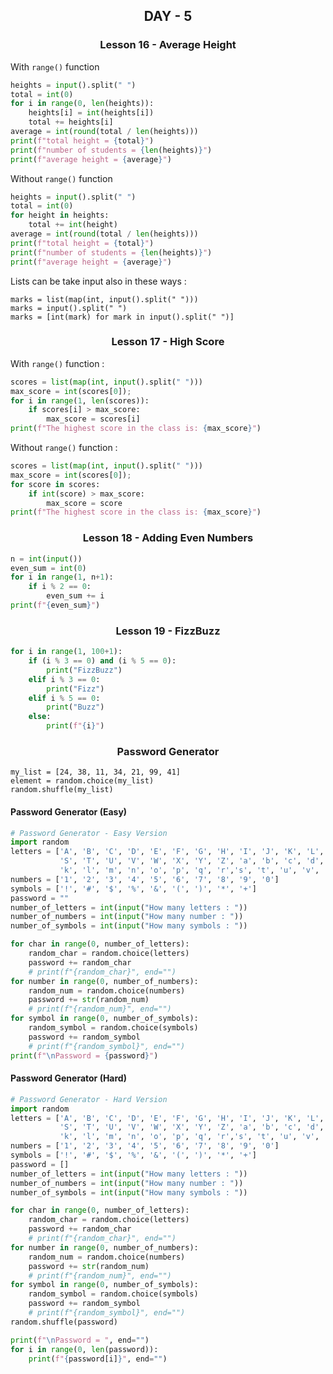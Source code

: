 <h2 style="text-align:center">DAY - 5</h2>  

<h3 style="text-align:center;">Lesson 16 - Average Height</h3>  

With `range()` function  

```python
heights = input().split(" ")
total = int(0)
for i in range(0, len(heights)):
    heights[i] = int(heights[i])
    total += heights[i]
average = int(round(total / len(heights)))
print(f"total height = {total}")
print(f"number of students = {len(heights)}")
print(f"average height = {average}")
```  
Without `range()` function  

```python
heights = input().split(" ")
total = int(0)
for height in heights:
    total += int(height)
average = int(round(total / len(heights)))
print(f"total height = {total}")
print(f"number of students = {len(heights)}")
print(f"average height = {average}")
```

Lists can be take input also in these ways :   
```
marks = list(map(int, input().split(" ")))
marks = input().split(" ")
marks = [int(mark) for mark in input().split(" ")]
```  
<h3 style="text-align:center;">Lesson 17 - High Score</h3>  

With `range()` function :   

```python
scores = list(map(int, input().split(" ")))
max_score = int(scores[0]);
for i in range(1, len(scores)):
    if scores[i] > max_score:
        max_score = scores[i]
print(f"The highest score in the class is: {max_score}")
```
Without `range()` function :  

```python
scores = list(map(int, input().split(" ")))
max_score = int(scores[0]);
for score in scores:
    if int(score) > max_score:
        max_score = score
print(f"The highest score in the class is: {max_score}")
```
<h3 style="text-align:center;">Lesson 18 - Adding Even Numbers</h3>  

```python
n = int(input())
even_sum = int(0)
for i in range(1, n+1):
    if i % 2 == 0:
        even_sum += i
print(f"{even_sum}")
```

<h3 style="text-align:center;">Lesson 19 - FizzBuzz</h3>  

```python
for i in range(1, 100+1):
    if (i % 3 == 0) and (i % 5 == 0):
        print("FizzBuzz")
    elif i % 3 == 0:
        print("Fizz")
    elif i % 5 == 0:
        print("Buzz")
    else:
        print(f"{i}")
```

<h3 style="text-align:center;">Password Generator</h3>  

```
my_list = [24, 38, 11, 34, 21, 99, 41]
element = random.choice(my_list)
random.shuffle(my_list)
```

#### Password  Generator (Easy)

```python
# Password Generator - Easy Version
import random
letters = ['A', 'B', 'C', 'D', 'E', 'F', 'G', 'H', 'I', 'J', 'K', 'L', 'M', 'N', 'O', 'P', 'Q', 'R',
           'S', 'T', 'U', 'V', 'W', 'X', 'Y', 'Z', 'a', 'b', 'c', 'd', 'e', 'f', 'g', 'h', 'i', 'j',
           'k', 'l', 'm', 'n', 'o', 'p', 'q', 'r','s', 't', 'u', 'v', 'w', 'x', 'y', 'z']
numbers = ['1', '2', '3', '4', '5', '6', '7', '8', '9', '0']
symbols = ['!', '#', '$', '%', '&', '(', ')', '*', '+']
password = ""
number_of_letters = int(input("How many letters : "))
number_of_numbers = int(input("How many number : "))
number_of_symbols = int(input("How many symbols : "))

for char in range(0, number_of_letters):
    random_char = random.choice(letters)
    password += random_char
    # print(f"{random_char}", end="")
for number in range(0, number_of_numbers):
    random_num = random.choice(numbers)
    password += str(random_num)
    # print(f"{random_num}", end="")
for symbol in range(0, number_of_symbols):
    random_symbol = random.choice(symbols)
    password += random_symbol
    # print(f"{random_symbol}", end="")
print(f"\nPassword = {password}")
```

#### Password  Generator (Hard)

```python
# Password Generator - Hard Version
import random
letters = ['A', 'B', 'C', 'D', 'E', 'F', 'G', 'H', 'I', 'J', 'K', 'L', 'M', 'N', 'O', 'P', 'Q', 'R',
           'S', 'T', 'U', 'V', 'W', 'X', 'Y', 'Z', 'a', 'b', 'c', 'd', 'e', 'f', 'g', 'h', 'i', 'j',
           'k', 'l', 'm', 'n', 'o', 'p', 'q', 'r','s', 't', 'u', 'v', 'w', 'x', 'y', 'z']
numbers = ['1', '2', '3', '4', '5', '6', '7', '8', '9', '0']
symbols = ['!', '#', '$', '%', '&', '(', ')', '*', '+']
password = []
number_of_letters = int(input("How many letters : "))
number_of_numbers = int(input("How many number : "))
number_of_symbols = int(input("How many symbols : "))

for char in range(0, number_of_letters):
    random_char = random.choice(letters)
    password += random_char
    # print(f"{random_char}", end="")
for number in range(0, number_of_numbers):
    random_num = random.choice(numbers)
    password += str(random_num)
    # print(f"{random_num}", end="")
for symbol in range(0, number_of_symbols):
    random_symbol = random.choice(symbols)
    password += random_symbol
    # print(f"{random_symbol}", end="")
random.shuffle(password)

print(f"\nPassword = ", end="")
for i in range(0, len(password)):
    print(f"{password[i]}", end="")
```